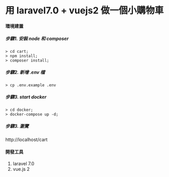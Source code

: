 # 用 laravel7.0 + vuejs2 做一個小購物車

#### 環境建置
##### 步驟1. 安裝 node 和 composer
```
> cd cart;
> npm install;
> composer install;
```

##### 步驟2. 新增 .env 檔
```
> cp .env.example .env
```

##### 步驟3. start docker
```
> cd docker;
> docker-compose up -d;
```

##### 步驟3. 瀏覽
http://localhost/cart

#### 開發工具
1. laravel 7.0
2. vue.js 2